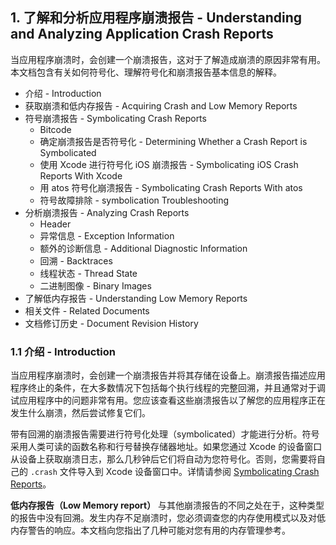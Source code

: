  ## 1. 了解和分析应用程序崩溃报告 - Understanding and Analyzing Application Crash Reports
当应用程序崩溃时，会创建一个崩溃报告，这对于了解造成崩溃的原因非常有用。本文档包含有关如何符号化、理解符号化和崩溃报告基本信息的解释。

* 介绍 - Introduction
* 获取崩溃和低内存报告 - Acquiring Crash and Low Memory Reports
* 符号崩溃报告 - Symbolicating Crash Reports
	* Bitcode
	* 确定崩溃报告是否符号化 - Determining Whether a Crash Report is Symbolicated
	* 使用 Xcode 进行符号化 iOS 崩溃报告 - Symbolicating iOS Crash Reports With Xcode
	* 用 atos 符号化崩溃报告 - Symbolicating Crash Reports With atos
	* 符号故障排除 - symbolication Troubleshooting
* 分析崩溃报告 - Analyzing Crash Reports
	* Header
	* 异常信息 - Exception Information
	* 额外的诊断信息 - Additional Diagnostic Information
	* 回溯 - Backtraces
	* 线程状态 - Thread State
	* 二进制图像 - Binary Images
* 了解低内存报告 - Understanding Low Memory Reports
* 相关文件 - Related Documents
* 文档修订历史 - Document Revision History

### 1.1 介绍 - Introduction
当应用程序崩溃时，会创建一个崩溃报告并将其存储在设备上。崩溃报告描述应用程序终止的条件，在大多数情况下包括每个执行线程的完整回溯，并且通常对于调试应用程序中的问题非常有用。您应该查看这些崩溃报告以了解您的应用程序正在发生什么崩溃，然后尝试修复它们。

带有回溯的崩溃报告需要进行符号化处理（symbolicated）才能进行分析。符号采用人类可读的函数名称和行号替换存储器地址。如果您通过 Xcode 的设备窗口从设备上获取崩溃日志，那么几秒钟后它们将自动为您符号化。否则，您需要将自己的 `.crash` 文件导入到 Xcode 设备窗口中。详情请参阅 [Symbolicating Crash Reports](https://developer.apple.com/library/content/technotes/tn2151/_index.html#//apple_ref/doc/uid/DTS40008184-CH1-SYMBOLICATION)。

**低内存报告（Low Memory report）** 与其他崩溃报告的不同之处在于，这种类型的报告中没有回溯。发生内存不足崩溃时，您必须调查您的内存使用模式以及对低内存警告的响应。本文档向您指出了几种可能对您有用的内存管理参考。
